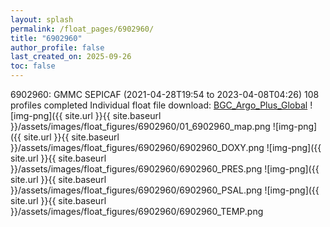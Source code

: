 ```yaml
---
layout: splash
permalink: /float_pages/6902960/
title: "6902960"
author_profile: false
last_created_on: 2025-09-26
toc: false
---
```

 
6902960: GMMC SEPICAF (2021-04-28T19:54 to 2023-04-08T04:26)
108 profiles completed
Individual float file download: [BGC_Argo_Plus_Global](https://ftp.soest.hawaii.edu/bgc_argo_plus/Individual_Floats/outliers_removed/6902960_Sprof_processed.nc)
![img-png]({{ site.url }}{{ site.baseurl }}/assets/images/float_figures/6902960/01_6902960_map.png
![img-png]({{ site.url }}{{ site.baseurl }}/assets/images/float_figures/6902960/6902960_DOXY.png
![img-png]({{ site.url }}{{ site.baseurl }}/assets/images/float_figures/6902960/6902960_PRES.png
![img-png]({{ site.url }}{{ site.baseurl }}/assets/images/float_figures/6902960/6902960_PSAL.png
![img-png]({{ site.url }}{{ site.baseurl }}/assets/images/float_figures/6902960/6902960_TEMP.png
